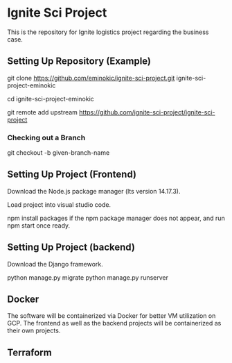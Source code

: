 # Ignite Sci Project
This is the repository for Ignite logistics project regarding the business case. 

## Setting Up Repository (Example)
git clone https://github.com/eminokic/ignite-sci-project.git ignite-sci-project-eminokic 

cd ignite-sci-project-eminokic

git remote add upstream https://github.com/ignite-sci-project/ignite-sci-project

### Checking out a Branch

git checkout -b given-branch-name                                        

## Setting Up Project (Frontend)

Download the Node.js package manager (lts version 14.17.3).

Load project into visual studio code.

npm install packages if the npm package manager does not appear, and run npm start once ready.

## Setting Up Project (backend)

Download the Django framework.

python manage.py migrate 
python manage.py runserver

## Docker

The software will be containerized via Docker for better VM utilization on GCP.
The frontend as well as the backend projects will be containerized as their own projects.

## Terraform
